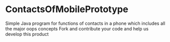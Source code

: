 # ContactsOfMobilePrototype
Simple Java program for functions of contacts in a phone which includes all the major oops concepts
Fork and contribute your code and help us develop this product
